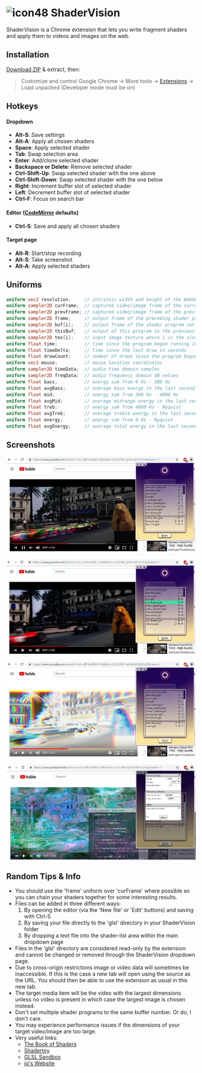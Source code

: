 # ![icon48](https://user-images.githubusercontent.com/10470041/48099653-87f80300-e1dd-11e8-8ef1-68d44ba24f8b.png) ShaderVision
ShaderVision is a Chrome extension that lets you write fragment shaders and apply them to videos and images on the web.

## Installation
[Download ZIP](https://github.com/cIay/ShaderVision/archive/master.zip) & extract, then:
> Customize and control Google Chrome -> More tools -> [Extensions](chrome://extensions/) -> Load unpacked (Developer mode must be on)

## Hotkeys
#### Dropdown
* __Alt-S__: Save settings
* __Alt-A__: Apply all chosen shaders
* __Space__: Apply selected shader
* __Tab__: Swap selection area
* __Enter__: Add/clone selected shader
* __Backspace or Delete__: Remove selected shader
* __Ctrl-Shift-Up__: Swap selected shader with the one above
* __Ctrl-Shift-Down__: Swap selected shader with the one below
* __Right__: Increment buffer slot of selected shader
* __Left__: Decrement buffer slot of selected shader
* __Ctrl-F__: Focus on search bar


#### Editor ([CodeMirror](https://codemirror.net/) defaults)
* __Ctrl-S__: Save and apply all chosen shaders

#### Target page
* __Alt-R__: Start/stop recording
* __Alt-S__: Take screenshot
* __Alt-A__: Apply selected shaders

## Uniforms
```glsl
uniform vec2 resolution;     // intrinsic width and height of the WebGL canvas in pixels
uniform sampler2D curFrame;  // captured video/image frame of the current render cycle
uniform sampler2D prevFrame; // captured video/image frame of the previous render cycle
uniform sampler2D frame;     // output frame of the preceding shader program, or curFrame if this program is first
uniform sampler2D buf{i};    // output frame of the shader program set to buffer i (from 1 to 3)
uniform sampler2D thisBuf;   // output of this program in the previous render cycle as long as it has a buffer number set
uniform sampler2D tex{i};    // input image texture where i is the slot number (from 1 to 6)
uniform float time;          // time since the program began running in seconds
uniform float timeDelta;     // time since the last draw in seconds
uniform float drawCount;     // number of draws since the program began running
uniform vec2 mouse;          // mouse location coordinates
uniform sampler2D timeData;  // audio time domain samples
uniform sampler2D freqData;  // audio frequency domain dB values
uniform float bass;          // energy sum from 0 Hz - 300 Hz
uniform float avgBass;       // average bass energy in the last second
uniform float mid;           // energy sum from 300 Hz - 4000 Hz
uniform float avgMid;        // average midrange energy in the last second
uniform float treb;          // energy sum from 4000 Hz - Nyquist
uniform float avgTreb;       // average treble energy in the last second
uniform float energy;        // energy sum from 0 Hz - Nyquist
uniform float avgEnergy;     // average total energy in the last second
```

## Screenshots
![screen1](https://github.com/cIay/cIay.github.io/blob/master/images/ShaderVision/monaco_fluidflow.png)

![screen2](https://github.com/cIay/cIay.github.io/blob/master/images/ShaderVision/monaco_shaded.png)

![screen3](https://github.com/cIay/cIay.github.io/blob/master/images/ShaderVision/monaco_glitched.png)

![screen4](https://github.com/cIay/cIay.github.io/blob/master/images/ShaderVision/monaco_noise.PNG)

## Random Tips & Info
- You should use the 'frame' uniform over 'curFrame' where possible so you can chain your shaders together for some interesting results.
- Files can be added in three different ways: 
  1. By opening the editor (via the 'New file' or 'Edit' buttons) and saving with Ctrl-S 
  2. By saving your file directly to the 'glsl' directory in your ShaderVision folder
  3. By dropping a text file into the shader-list area within the main dropdown page
- Files in the 'glsl' directory are considered read-only by the extension and cannot be changed or removed through the ShaderVision dropdown page.
- Due to cross-origin restrictions image or video data will sometimes be inaccessible. If this is the case a new tab will open using the source as the URL. You should then be able to use the extension as usual in this new tab.
- The target media item will be the video with the largest dimensions unless no video is present in which case the largest image is chosen instead.
- Don't set multiple shader programs to the same buffer number. Or do, I don't care.
- You may experience performance issues if the dimensions of your target video/image are too large.
- Very useful links: 
  - [The Book of Shaders](https://thebookofshaders.com/)
  - [Shadertoy](https://www.shadertoy.com/)
  - [GLSL Sandbox](http://glslsandbox.com/)
  - [iq's Website](http://www.iquilezles.org/www/index.htm)
